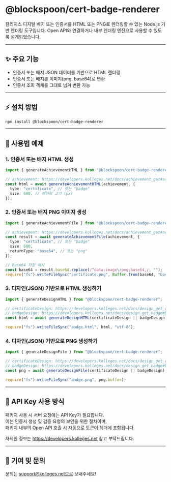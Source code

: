 # @blockspoon/cert-badge-renderer

칼리지스 디지털 배지 또는 인증서를 HTML 또는 PNG로 렌더링할 수 있는 Node.js 기반 렌더링 도구입니다. Open API와 연결하거나 내부 렌더링 엔진으로 사용할 수 있도록 설계되었습니다.

---

## ✨ 주요 기능

- 인증서 또는 배지 JSON 데이터를 기반으로 HTML 렌더링
- 인증서 또는 배지를 이미지(png, base64)로 변환
- 인증서 조회 객체를 그대로 넘겨 변환 가능

---

## ⚡️ 설치 방법

```bash
npm install @blockspoon/cert-badge-renderer
```

---

## 📝 사용법 예제

### 1. 인증서 또는 배지 HTML 생성

```ts
import { generateAchievementHTML } from "@blockspoon/cert-badge-renderer";

// achievement: https://developers.kolleges.net/docs/achievement_get#achievement-object
const html = await generateAchievementHTML(achievement, {
  type: "certificate", // 또는 "badge"
  size: 600, // 렌더링 크기 (px)
});
```

### 2. 인증서 또는 배지 PNG 이미지 생성

```ts
import { generateAchievementFile } from "@blockspoon/cert-badge-renderer";

// achievement: https://developers.kolleges.net/docs/achievement_get#achievement-object
const result = await generateAchievementFile(achievement, {
  type: "certificate", // 또는 "badge"
  size: 600,
  returnType: "base64", // 또는 "png"
});

// Base64 저장 예시
const base64 = result.base64.replace(/^data:image\/png;base64,/, "");
require("fs").writeFileSync("certificate.png", Buffer.from(base64, "base64"));
```

### 3. 디자인(JSON) 기반으로 HTML 생성하기

```ts
import { generateDesignHTML } from "@blockspoon/cert-badge-renderer";

// certificateDesign: https://developers.kolleges.net/docs/design_get_certificate#certificatedesign-object
// badgeDesign: https://developers.kolleges.net/docs/design_get_badge#badgedesign-object
const html = await generateDesignHTML(certificateDesign || badgeDesign);

require("fs").writeFileSync("badge.html", html, "utf-8");
```

### 4. 디자인(JSON) 기반으로 PNG 생성하기

```ts
import { generateDesignFile } from "@blockspoon/cert-badge-renderer";

// certificateDesign: https://developers.kolleges.net/docs/design_get_certificate#certificatedesign-object
// badgeDesign: https://developers.kolleges.net/docs/design_get_badge#badgedesign-object
const png = await generateDesignFile(certificateDesign || badgeDesign);

require("fs").writeFileSync("badge.png", png.buffer);
```

---

## 🔐 API Key 사용 방식

패키지 사용 시 서버 요청에는 API Key가 필요합니다.  
이는 인증서 생성 및 검증 요청의 보안을 위한 절차이며,  
패키지 내부의 Open API 호출 시 자동으로 토큰이 헤더에 포함됩니다.

자세한 정보는 https://developers.kolleges.net 참고 부탁드립니다.

---

## 📣 기여 및 문의

문의는 support@kolleges.net으로 보내주세요!
